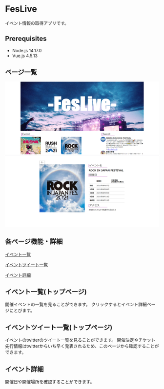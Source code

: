 # FesLive

イベント情報の取得アプリです。

## Prerequisites

- Node.js 14.17.0
- Vue.js 4.5.13

## ページ一覧
<img src="./src/assets/feslive-top.png">
<img src="./src/assets/feslive_image (2).png">

## 各ページ機能・詳細
[イベント一覧](#list)

[イベントツイート一覧](#tweet)

[イベント詳細](#detail)

## イベント一覧(トップページ)<a id=list></a>

開催イベントの一覧を見ることができます。
クリックするとイベント詳細ページにとびます。

## イベントツイート一覧(トップページ)<a id=tweet></a>

イベントのtwitterのツイート一覧を見ることができます。
開催決定やチケット先行情報はtwitterからいち早く発表されるため、このページから確認することができます。

## イベント詳細<a id=detail></a>

開催日や開催場所を確認することができます。

